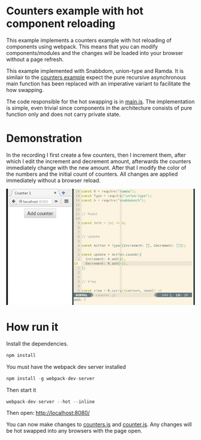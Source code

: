 # Counters example with hot component reloading

This example implements a counters example with hot reloading of components
using webpack. This means that you can modify components/modules and the
changes will be loaded into your browser without a page refresh.

This example implemented with Snabbdom, union-type and Ramda. It
is similair to the [counters example](../counters-no-frp) expect the pure
recursive asynchronous main function has been replaced with an imperative
variant to facilitate the how swapping.

The code responsible for the hot swapping is in [main.js](./main.js). The
implementation is simple, even trivial since components in the architecture
consists of pure function only and does not carry private state.

# Demonstration

In the recording I first create a few counters, then I increment them, after
which I edit the increment and decrement amount, afterwards the counters
immediately change with the new amount. After that I modify the color of the
numbers and the initial count of counters. All changes are applied immediately
without a browser reload.

![Screencast](./screencast.gif)

# How run it

Install the dependencies.

```javascript
npm install
```

You must have the webpack dev server installed

```javascript
npm install -g webpack-dev-server
```

Then start it

```js
webpack-dev-server --hot --inline
```

Then open: [http://localhost:8080/](http://localhost:8080/)

You can now make changes to [counters.js](./counters.js) and
[counter.js](./counter.js). Any changes will be hot swapped into any browsers
with the page open.
